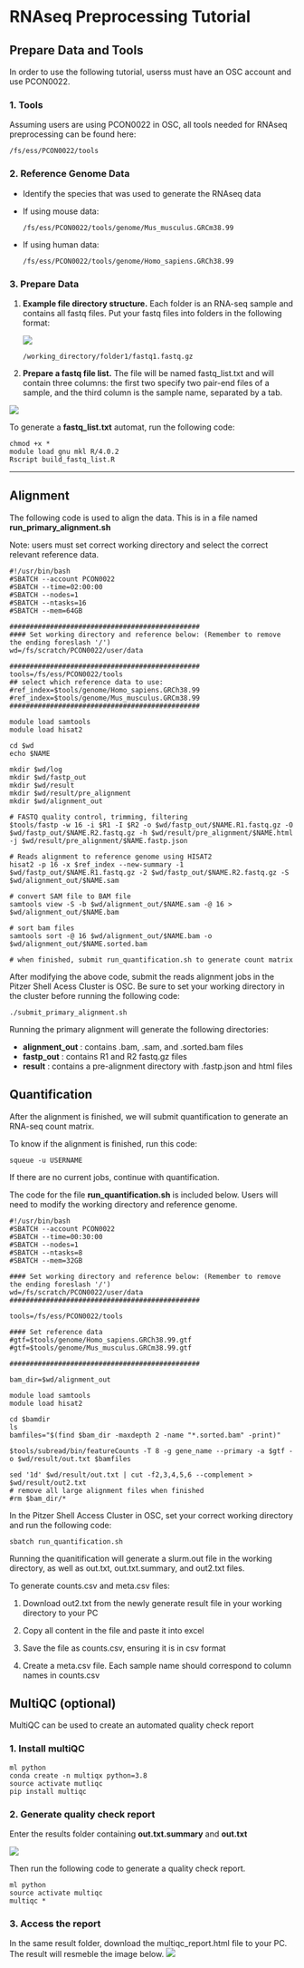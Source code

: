 # RNAseq Preprocessing Tutorial

## Prepare Data and Tools

In order to use the following tutorial, userss must have an OSC account and use PCON0022.

### 1. Tools

Assuming users are using PCON0022 in OSC, all tools needed for RNAseq preprocessing can be found here:

```
/fs/ess/PCON0022/tools
```

### 2. Reference Genome Data

- Identify the species that was used to generate the RNAseq data

- If using mouse data:
  
  ```
  /fs/ess/PCON0022/tools/genome/Mus_musculus.GRCm38.99
  ```

- If using human data:
  
  ```
  /fs/ess/PCON0022/tools/genome/Homo_sapiens.GRCh38.99
  ```

### 3. Prepare Data

1. **Example file directory structure.** Each folder is an RNA-seq sample and contains all fastq files. Put your fastq files into folders in the following format:
   
   ![](./fastqs.png#center)
   
   ```
   /working_directory/folder1/fastq1.fastq.gz 
   ```

2. **Prepare a fastq file list.** The file will be named fastq_list.txt and will contain three columns: the first two specify two pair-end files of a sample, and the third column is the sample name, separated by a tab.
   
  ![](./list.png#center)
   
  To generate a **fastq_list.txt** automat, run the following code:
   
   ```
   chmod +x *
   module load gnu mkl R/4.0.2
   Rscript build_fastq_list.R
   ```

---

## Alignment

The following code is used to align the data. This is in a file named **run_primary_alignment.sh**

Note: users must set correct working directory and select the correct relevant reference data.

```
#!/usr/bin/bash
#SBATCH --account PCON0022
#SBATCH --time=02:00:00
#SBATCH --nodes=1 
#SBATCH --ntasks=16
#SBATCH --mem=64GB

###############################################
#### Set working directory and reference below: (Remember to remove the ending foreslash '/')
wd=/fs/scratch/PCON0022/user/data

###############################################
tools=/fs/ess/PCON0022/tools
## select which reference data to use:
#ref_index=$tools/genome/Homo_sapiens.GRCh38.99
#ref_index=$tools/genome/Mus_musculus.GRCm38.99
###############################################

module load samtools
module load hisat2

cd $wd
echo $NAME

mkdir $wd/log
mkdir $wd/fastp_out
mkdir $wd/result
mkdir $wd/result/pre_alignment
mkdir $wd/alignment_out

# FASTQ quality control, trimming, filtering
$tools/fastp -w 16 -i $R1 -I $R2 -o $wd/fastp_out/$NAME.R1.fastq.gz -O $wd/fastp_out/$NAME.R2.fastq.gz -h $wd/result/pre_alignment/$NAME.html -j $wd/result/pre_alignment/$NAME.fastp.json

# Reads alignment to reference genome using HISAT2
hisat2 -p 16 -x $ref_index --new-summary -1 $wd/fastp_out/$NAME.R1.fastq.gz -2 $wd/fastp_out/$NAME.R2.fastq.gz -S $wd/alignment_out/$NAME.sam 

# convert SAM file to BAM file
samtools view -S -b $wd/alignment_out/$NAME.sam -@ 16 > $wd/alignment_out/$NAME.bam

# sort bam files
samtools sort -@ 16 $wd/alignment_out/$NAME.bam -o $wd/alignment_out/$NAME.sorted.bam

# when finished, submit run_quantification.sh to generate count matrix
```

After modifying the above code, submit the reads alignment jobs in the Pitzer Shell Acess Cluster is OSC. Be sure to set your working directory in the cluster before running the following code:

```
./submit_primary_alignment.sh
```
Running the primary alignment will generate the following directories:
- **alignment_out** : contains .bam, .sam, and .sorted.bam files
- **fastp_out** : contains R1 and R2 fastq.gz files
- **result** : contains a pre-alignment directory with .fastp.json and html files


## Quantification

After the alignment is finished, we will submit quantification to generate an RNA-seq count matrix.

To know if the alignment is finished, run this code:

```
squeue -u USERNAME
```

If there are no current jobs, continue with quantification.

The code for the file **run_quantification.sh** is included below. Users will need to modify the working directory and reference genome.

```
#!/usr/bin/bash
#SBATCH --account PCON0022
#SBATCH --time=00:30:00
#SBATCH --nodes=1 
#SBATCH --ntasks=8
#SBATCH --mem=32GB

#### Set working directory and reference below: (Remember to remove the ending foreslash '/')
wd=/fs/scratch/PCON0022/user/data
###############################################

tools=/fs/ess/PCON0022/tools

#### Set reference data
#gtf=$tools/genome/Homo_sapiens.GRCh38.99.gtf
#gtf=$tools/genome/Mus_musculus.GRCm38.99.gtf

###############################################

bam_dir=$wd/alignment_out

module load samtools
module load hisat2

cd $bamdir
ls
bamfiles="$(find $bam_dir -maxdepth 2 -name "*.sorted.bam" -print)"

$tools/subread/bin/featureCounts -T 8 -g gene_name --primary -a $gtf -o $wd/result/out.txt $bamfiles

sed '1d' $wd/result/out.txt | cut -f2,3,4,5,6 --complement > $wd/result/out2.txt
# remove all large alignment files when finished
#rm $bam_dir/*
```

In the Pitzer Shell Access Cluster in OSC, set your correct working directory and run the following code:

```
sbatch run_quantification.sh
```
Running the quanitification will generate a slurm.out file in the working directory, as well as out.txt, out.txt.summary, and out2.txt files.

To generate counts.csv and meta.csv files:

1. Download out2.txt from the newly generate result file in your working directory to your PC

2. Copy all content in the file and paste it into excel

3. Save the file as counts.csv, ensuring it is in csv format

4. Create a meta.csv file. Each sample name should correspond to column names in counts.csv

## MultiQC (optional)

MultiQC can be used to create an automated quality check report

### 1. Install multiQC

```
ml python
conda create -n multiqx python=3.8
source activate mutliqc
pip install multiqc
```

### 2. Generate quality check report

Enter the results folder containing **out.txt.summary** and **out.txt**

![](./outs.png#center)

Then run the following code to generate a quality check report.

```
ml python
source activate multiqc
multiqc *
```

### 3. Access the report
In the same result folder, download the multiqc_report.html file to your PC. The result will resmeble the image below.
![](./multiqc.png#center
)
